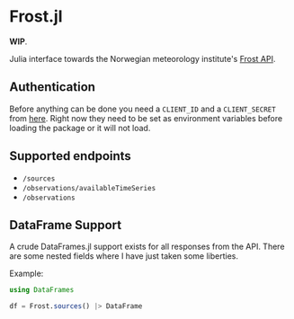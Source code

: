 # Frost.jl

**WIP**.

Julia interface towards the Norwegian meteorology institute's [Frost API](https://frost.met.no/api.html).


## Authentication

Before anything can be done you need a `CLIENT_ID` and a `CLIENT_SECRET` from [here](https://frost.met.no/auth/requestCredentials.html). Right now they need to be set as environment variables before loading the package or it will not load.


## Supported endpoints

* `/sources`
* `/observations/availableTimeSeries`
* `/observations`


## DataFrame Support

A crude DataFrames.jl support exists for all responses from the API. There are some nested fields where I have just taken some liberties.

Example:

```julia
using DataFrames

df = Frost.sources() |> DataFrame
```

